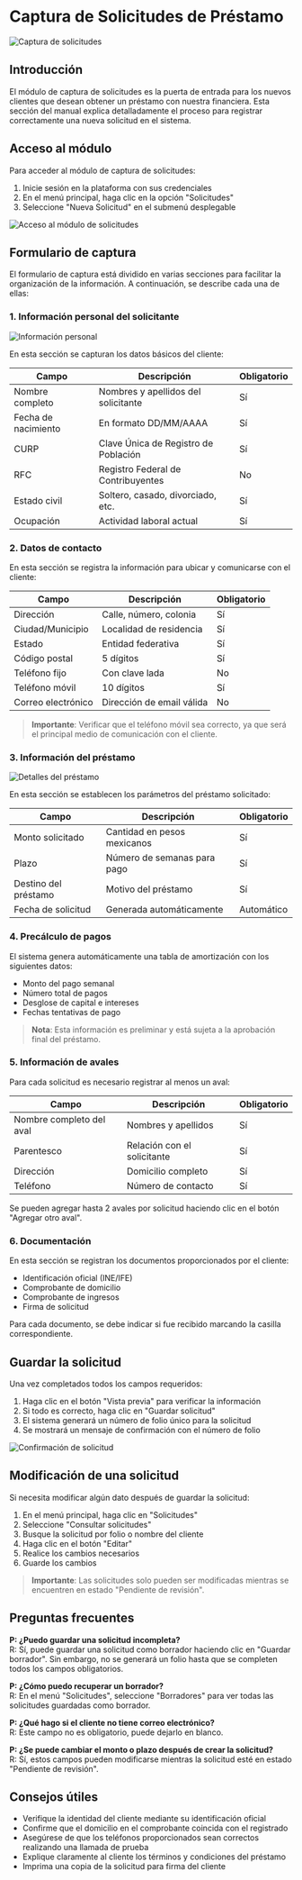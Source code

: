 # Captura de Solicitudes de Préstamo

![Captura de solicitudes](img/2.avif)

## Introducción

El módulo de captura de solicitudes es la puerta de entrada para los nuevos clientes que desean obtener un préstamo con nuestra financiera. Esta sección del manual explica detalladamente el proceso para registrar correctamente una nueva solicitud en el sistema.

## Acceso al módulo

Para acceder al módulo de captura de solicitudes:

1. Inicie sesión en la plataforma con sus credenciales
2. En el menú principal, haga clic en la opción "Solicitudes"
3. Seleccione "Nueva Solicitud" en el submenú desplegable

![Acceso al módulo de solicitudes](img/6.avif)

## Formulario de captura

El formulario de captura está dividido en varias secciones para facilitar la organización de la información. A continuación, se describe cada una de ellas:

### 1. Información personal del solicitante

![Información personal](img/7.avif)

En esta sección se capturan los datos básicos del cliente:

| Campo | Descripción | Obligatorio |
|-------|-------------|-------------|
| Nombre completo | Nombres y apellidos del solicitante | Sí |
| Fecha de nacimiento | En formato DD/MM/AAAA | Sí |
| CURP | Clave Única de Registro de Población | Sí |
| RFC | Registro Federal de Contribuyentes | No |
| Estado civil | Soltero, casado, divorciado, etc. | Sí |
| Ocupación | Actividad laboral actual | Sí |

### 2. Datos de contacto

En esta sección se registra la información para ubicar y comunicarse con el cliente:

| Campo | Descripción | Obligatorio |
|-------|-------------|-------------|
| Dirección | Calle, número, colonia | Sí |
| Ciudad/Municipio | Localidad de residencia | Sí |
| Estado | Entidad federativa | Sí |
| Código postal | 5 dígitos | Sí |
| Teléfono fijo | Con clave lada | No |
| Teléfono móvil | 10 dígitos | Sí |
| Correo electrónico | Dirección de email válida | No |

> **Importante**: Verificar que el teléfono móvil sea correcto, ya que será el principal medio de comunicación con el cliente.

### 3. Información del préstamo

![Detalles del préstamo](img/3.avif)

En esta sección se establecen los parámetros del préstamo solicitado:

| Campo | Descripción | Obligatorio |
|-------|-------------|-------------|
| Monto solicitado | Cantidad en pesos mexicanos | Sí |
| Plazo | Número de semanas para pago | Sí |
| Destino del préstamo | Motivo del préstamo | Sí |
| Fecha de solicitud | Generada automáticamente | Automático |

### 4. Precálculo de pagos

El sistema genera automáticamente una tabla de amortización con los siguientes datos:

- Monto del pago semanal
- Número total de pagos
- Desglose de capital e intereses
- Fechas tentativas de pago

> **Nota**: Esta información es preliminar y está sujeta a la aprobación final del préstamo.

### 5. Información de avales

Para cada solicitud es necesario registrar al menos un aval:

| Campo | Descripción | Obligatorio |
|-------|-------------|-------------|
| Nombre completo del aval | Nombres y apellidos | Sí |
| Parentesco | Relación con el solicitante | Sí |
| Dirección | Domicilio completo | Sí |
| Teléfono | Número de contacto | Sí |

Se pueden agregar hasta 2 avales por solicitud haciendo clic en el botón "Agregar otro aval".

### 6. Documentación

En esta sección se registran los documentos proporcionados por el cliente:

- Identificación oficial (INE/IFE)
- Comprobante de domicilio
- Comprobante de ingresos
- Firma de solicitud

Para cada documento, se debe indicar si fue recibido marcando la casilla correspondiente.

## Guardar la solicitud

Una vez completados todos los campos requeridos:

1. Haga clic en el botón "Vista previa" para verificar la información
2. Si todo es correcto, haga clic en "Guardar solicitud"
3. El sistema generará un número de folio único para la solicitud
4. Se mostrará un mensaje de confirmación con el número de folio

![Confirmación de solicitud](img/5.avif)

## Modificación de una solicitud

Si necesita modificar algún dato después de guardar la solicitud:

1. En el menú principal, haga clic en "Solicitudes"
2. Seleccione "Consultar solicitudes"
3. Busque la solicitud por folio o nombre del cliente
4. Haga clic en el botón "Editar"
5. Realice los cambios necesarios
6. Guarde los cambios

> **Importante**: Las solicitudes solo pueden ser modificadas mientras se encuentren en estado "Pendiente de revisión".

## Preguntas frecuentes

**P: ¿Puedo guardar una solicitud incompleta?**  
R: Sí, puede guardar una solicitud como borrador haciendo clic en "Guardar borrador". Sin embargo, no se generará un folio hasta que se completen todos los campos obligatorios.

**P: ¿Cómo puedo recuperar un borrador?**  
R: En el menú "Solicitudes", seleccione "Borradores" para ver todas las solicitudes guardadas como borrador.

**P: ¿Qué hago si el cliente no tiene correo electrónico?**  
R: Este campo no es obligatorio, puede dejarlo en blanco.

**P: ¿Se puede cambiar el monto o plazo después de crear la solicitud?**  
R: Sí, estos campos pueden modificarse mientras la solicitud esté en estado "Pendiente de revisión".

## Consejos útiles

- Verifique la identidad del cliente mediante su identificación oficial
- Confirme que el domicilio en el comprobante coincida con el registrado
- Asegúrese de que los teléfonos proporcionados sean correctos realizando una llamada de prueba
- Explique claramente al cliente los términos y condiciones del préstamo
- Imprima una copia de la solicitud para firma del cliente
